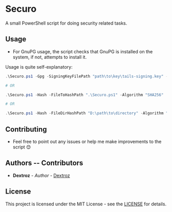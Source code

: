 # Securo
A small PowerShell script for doing security related tasks.

## Usage

* For GnuPG usage, the script checks that GnuPG is installed on the system, if not, attempts to install it.

Usage is quite self-explanatory:

```powershell
.\Securo.ps1 -Gpg -SigningKeyFilePath "path\to\key\tails-signing.key" -SignatureFilePath "path\to\sig\tails-amd64-4.1.1.img.sig" -FileToValidatePath "path\to\file\tails-amd64.img" -Verbose

# OR

.\Securo.ps1 -Hash -FileToHashPath ".\Securo.ps1" -Algorithm "SHA256"

# OR

.\Securo.ps1 -Hash -FileDirHashPath "D:\path\to\directory" -Algorithm "MD5" -Verbose
```

## Contributing

* Feel free to point out any issues or help me make improvements to the script 😊

## Authors -- Contributors

* **Dextroz** - *Author* - [Dextroz](https://github.com/Dextroz)

## License
This project is licensed under the MIT License - see the [LICENSE](LICENSE) for details.